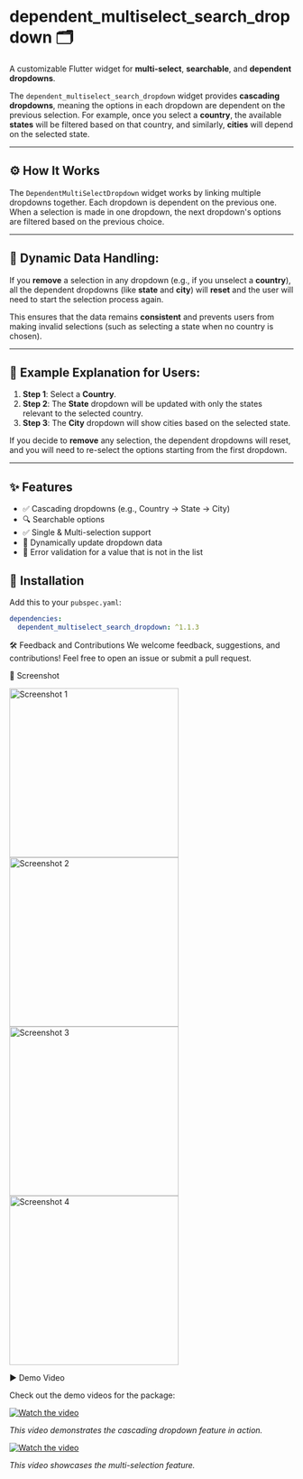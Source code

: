 # dependent_multiselect_search_dropdown 🗂️

A customizable Flutter widget for **multi-select**, **searchable**, and **dependent dropdowns**.

The `dependent_multiselect_search_dropdown` widget provides **cascading dropdowns**, meaning the options in each dropdown are dependent on the previous selection. For example, once you select a **country**, the available **states** will be filtered based on that country, and similarly, **cities** will depend on the selected state.

---

## ⚙️ How It Works

The `DependentMultiSelectDropdown` widget works by linking multiple dropdowns together. Each dropdown is dependent on the previous one. When a selection is made in one dropdown, the next dropdown's options are filtered based on the previous choice.

---

## 🔄 Dynamic Data Handling:

If you **remove** a selection in any dropdown (e.g., if you unselect a **country**), all the dependent dropdowns (like **state** and **city**) will **reset** and the user will need to start the selection process again.

This ensures that the data remains **consistent** and prevents users from making invalid selections (such as selecting a state when no country is chosen).

---

## 📝 Example Explanation for Users:

1. **Step 1**: Select a **Country**.
2. **Step 2**: The **State** dropdown will be updated with only the states relevant to the selected country.
3. **Step 3**: The **City** dropdown will show cities based on the selected state.

If you decide to **remove** any selection, the dependent dropdowns will reset, and you will need to re-select the options starting from the first dropdown.

---

## ✨ Features

- ✅ Cascading dropdowns (e.g., Country → State → City)
- 🔍 Searchable options
- ✅ Single & Multi-selection support
- 🔄 Dynamically update dropdown data
- 🚫  Error validation for a value that is not in the list

## 🚀 Installation

Add this to your `pubspec.yaml`:

```yaml
dependencies:
  dependent_multiselect_search_dropdown: ^1.1.3
```

🛠️ Feedback and Contributions
We welcome feedback, suggestions, and contributions! Feel free to open an issue or submit a pull request.


📸 Screenshot

<img src="assets/Screenshot_1.jpg" alt="Screenshot 1" width="300"/>

<img src="assets/Screenshot_2.jpg" alt="Screenshot 2" width="300"/>

<img src="assets/Screenshot_3.jpg" alt="Screenshot 3" width="300"/>

<img src="assets/Screenshot_4.jpg" alt="Screenshot 4" width="300"/>


▶ Demo Video

Check out the demo videos for the package:

[![Watch the video](https://img.youtube.com/vi/9c93fJ3yyyY/0.jpg)](https://www.youtube.com/shorts/9c93fJ3yyyY)

_This video demonstrates the cascading dropdown feature in action._

[![Watch the video](https://img.youtube.com/vi/3ZFJjEoIv6U/0.jpg)](https://www.youtube.com/shorts/3ZFJjEoIv6U)

_This video showcases the multi-selection feature._

